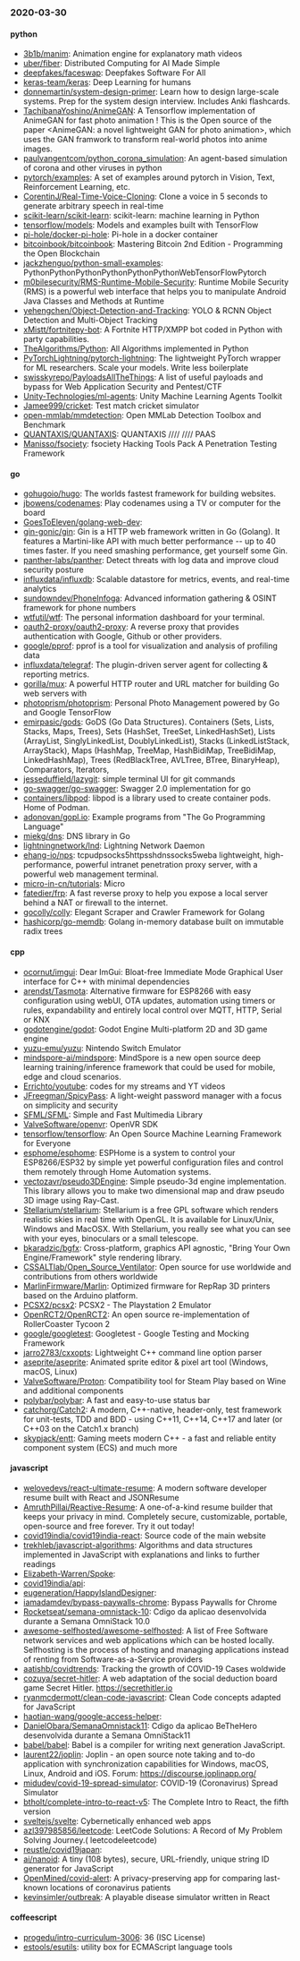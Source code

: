### 2020-03-30

#### python
* [3b1b/manim](https://github.com/3b1b/manim): Animation engine for explanatory math videos
* [uber/fiber](https://github.com/uber/fiber): Distributed Computing for AI Made Simple
* [deepfakes/faceswap](https://github.com/deepfakes/faceswap): Deepfakes Software For All
* [keras-team/keras](https://github.com/keras-team/keras): Deep Learning for humans
* [donnemartin/system-design-primer](https://github.com/donnemartin/system-design-primer): Learn how to design large-scale systems. Prep for the system design interview. Includes Anki flashcards.
* [TachibanaYoshino/AnimeGAN](https://github.com/TachibanaYoshino/AnimeGAN): A Tensorflow implementation of AnimeGAN for fast photo animation ! This is the Open source of the paper <AnimeGAN: a novel lightweight GAN for photo animation>, which uses the GAN framwork to transform real-world photos into anime images.
* [paulvangentcom/python_corona_simulation](https://github.com/paulvangentcom/python_corona_simulation): An agent-based simulation of corona and other viruses in python
* [pytorch/examples](https://github.com/pytorch/examples): A set of examples around pytorch in Vision, Text, Reinforcement Learning, etc.
* [CorentinJ/Real-Time-Voice-Cloning](https://github.com/CorentinJ/Real-Time-Voice-Cloning): Clone a voice in 5 seconds to generate arbitrary speech in real-time
* [scikit-learn/scikit-learn](https://github.com/scikit-learn/scikit-learn): scikit-learn: machine learning in Python
* [tensorflow/models](https://github.com/tensorflow/models): Models and examples built with TensorFlow
* [pi-hole/docker-pi-hole](https://github.com/pi-hole/docker-pi-hole): Pi-hole in a docker container
* [bitcoinbook/bitcoinbook](https://github.com/bitcoinbook/bitcoinbook): Mastering Bitcoin 2nd Edition - Programming the Open Blockchain
* [jackzhenguo/python-small-examples](https://github.com/jackzhenguo/python-small-examples): PythonPythonPythonPythonPythonPythonWebTensorFlowPytorch
* [m0bilesecurity/RMS-Runtime-Mobile-Security](https://github.com/m0bilesecurity/RMS-Runtime-Mobile-Security): Runtime Mobile Security (RMS) is a powerful web interface that helps you to manipulate Android Java Classes and Methods at Runtime
* [yehengchen/Object-Detection-and-Tracking](https://github.com/yehengchen/Object-Detection-and-Tracking): YOLO & RCNN Object Detection and Multi-Object Tracking
* [xMistt/fortnitepy-bot](https://github.com/xMistt/fortnitepy-bot): A Fortnite HTTP/XMPP bot coded in Python with party capabilities.
* [TheAlgorithms/Python](https://github.com/TheAlgorithms/Python): All Algorithms implemented in Python
* [PyTorchLightning/pytorch-lightning](https://github.com/PyTorchLightning/pytorch-lightning): The lightweight PyTorch wrapper for ML researchers. Scale your models. Write less boilerplate
* [swisskyrepo/PayloadsAllTheThings](https://github.com/swisskyrepo/PayloadsAllTheThings): A list of useful payloads and bypass for Web Application Security and Pentest/CTF
* [Unity-Technologies/ml-agents](https://github.com/Unity-Technologies/ml-agents): Unity Machine Learning Agents Toolkit
* [Jamee999/cricket](https://github.com/Jamee999/cricket): Test match cricket simulator
* [open-mmlab/mmdetection](https://github.com/open-mmlab/mmdetection): Open MMLab Detection Toolbox and Benchmark
* [QUANTAXIS/QUANTAXIS](https://github.com/QUANTAXIS/QUANTAXIS): QUANTAXIS   //// //// PAAS
* [Manisso/fsociety](https://github.com/Manisso/fsociety): fsociety Hacking Tools Pack  A Penetration Testing Framework

#### go
* [gohugoio/hugo](https://github.com/gohugoio/hugo): The worlds fastest framework for building websites.
* [jbowens/codenames](https://github.com/jbowens/codenames): Play codenames using a TV or computer for the board
* [GoesToEleven/golang-web-dev](https://github.com/GoesToEleven/golang-web-dev): 
* [gin-gonic/gin](https://github.com/gin-gonic/gin): Gin is a HTTP web framework written in Go (Golang). It features a Martini-like API with much better performance -- up to 40 times faster. If you need smashing performance, get yourself some Gin.
* [panther-labs/panther](https://github.com/panther-labs/panther): Detect threats with log data and improve cloud security posture
* [influxdata/influxdb](https://github.com/influxdata/influxdb): Scalable datastore for metrics, events, and real-time analytics
* [sundowndev/PhoneInfoga](https://github.com/sundowndev/PhoneInfoga): Advanced information gathering & OSINT framework for phone numbers
* [wtfutil/wtf](https://github.com/wtfutil/wtf): The personal information dashboard for your terminal.
* [oauth2-proxy/oauth2-proxy](https://github.com/oauth2-proxy/oauth2-proxy): A reverse proxy that provides authentication with Google, Github or other providers.
* [google/pprof](https://github.com/google/pprof): pprof is a tool for visualization and analysis of profiling data
* [influxdata/telegraf](https://github.com/influxdata/telegraf): The plugin-driven server agent for collecting & reporting metrics.
* [gorilla/mux](https://github.com/gorilla/mux): A powerful HTTP router and URL matcher for building Go web servers with 
* [photoprism/photoprism](https://github.com/photoprism/photoprism): Personal Photo Management powered by Go and Google TensorFlow
* [emirpasic/gods](https://github.com/emirpasic/gods): GoDS (Go Data Structures). Containers (Sets, Lists, Stacks, Maps, Trees), Sets (HashSet, TreeSet, LinkedHashSet), Lists (ArrayList, SinglyLinkedList, DoublyLinkedList), Stacks (LinkedListStack, ArrayStack), Maps (HashMap, TreeMap, HashBidiMap, TreeBidiMap, LinkedHashMap), Trees (RedBlackTree, AVLTree, BTree, BinaryHeap), Comparators, Iterators, 
* [jesseduffield/lazygit](https://github.com/jesseduffield/lazygit): simple terminal UI for git commands
* [go-swagger/go-swagger](https://github.com/go-swagger/go-swagger): Swagger 2.0 implementation for go
* [containers/libpod](https://github.com/containers/libpod): libpod is a library used to create container pods. Home of Podman.
* [adonovan/gopl.io](https://github.com/adonovan/gopl.io): Example programs from "The Go Programming Language"
* [miekg/dns](https://github.com/miekg/dns): DNS library in Go
* [lightningnetwork/lnd](https://github.com/lightningnetwork/lnd): Lightning Network Daemon 
* [ehang-io/nps](https://github.com/ehang-io/nps): tcpudpsocks5httpsshdnssocks5weba lightweight, high-performance, powerful intranet penetration proxy server, with a powerful web management terminal.
* [micro-in-cn/tutorials](https://github.com/micro-in-cn/tutorials): Micro 
* [fatedier/frp](https://github.com/fatedier/frp): A fast reverse proxy to help you expose a local server behind a NAT or firewall to the internet.
* [gocolly/colly](https://github.com/gocolly/colly): Elegant Scraper and Crawler Framework for Golang
* [hashicorp/go-memdb](https://github.com/hashicorp/go-memdb): Golang in-memory database built on immutable radix trees

#### cpp
* [ocornut/imgui](https://github.com/ocornut/imgui): Dear ImGui: Bloat-free Immediate Mode Graphical User interface for C++ with minimal dependencies
* [arendst/Tasmota](https://github.com/arendst/Tasmota): Alternative firmware for ESP8266 with easy configuration using webUI, OTA updates, automation using timers or rules, expandability and entirely local control over MQTT, HTTP, Serial or KNX
* [godotengine/godot](https://github.com/godotengine/godot): Godot Engine  Multi-platform 2D and 3D game engine
* [yuzu-emu/yuzu](https://github.com/yuzu-emu/yuzu): Nintendo Switch Emulator
* [mindspore-ai/mindspore](https://github.com/mindspore-ai/mindspore): MindSpore is a new open source deep learning training/inference framework that could be used for mobile, edge and cloud scenarios.
* [Errichto/youtube](https://github.com/Errichto/youtube): codes for my streams and YT videos
* [JFreegman/SpicyPass](https://github.com/JFreegman/SpicyPass): A light-weight password manager with a focus on simplicity and security
* [SFML/SFML](https://github.com/SFML/SFML): Simple and Fast Multimedia Library
* [ValveSoftware/openvr](https://github.com/ValveSoftware/openvr): OpenVR SDK
* [tensorflow/tensorflow](https://github.com/tensorflow/tensorflow): An Open Source Machine Learning Framework for Everyone
* [esphome/esphome](https://github.com/esphome/esphome): ESPHome is a system to control your ESP8266/ESP32 by simple yet powerful configuration files and control them remotely through Home Automation systems.
* [vectozavr/pseudo3DEngine](https://github.com/vectozavr/pseudo3DEngine): Simple pseudo-3d engine implementation. This library allows you to make two dimensional map and draw pseudo 3D image using Ray-Cast.
* [Stellarium/stellarium](https://github.com/Stellarium/stellarium): Stellarium is a free GPL software which renders realistic skies in real time with OpenGL. It is available for Linux/Unix, Windows and MacOSX. With Stellarium, you really see what you can see with your eyes, binoculars or a small telescope.
* [bkaradzic/bgfx](https://github.com/bkaradzic/bgfx): Cross-platform, graphics API agnostic, "Bring Your Own Engine/Framework" style rendering library.
* [CSSALTlab/Open_Source_Ventilator](https://github.com/CSSALTlab/Open_Source_Ventilator): Open source for use worldwide and contributions from others worldwide
* [MarlinFirmware/Marlin](https://github.com/MarlinFirmware/Marlin): Optimized firmware for RepRap 3D printers based on the Arduino platform.
* [PCSX2/pcsx2](https://github.com/PCSX2/pcsx2): PCSX2 - The Playstation 2 Emulator
* [OpenRCT2/OpenRCT2](https://github.com/OpenRCT2/OpenRCT2): An open source re-implementation of RollerCoaster Tycoon 2 
* [google/googletest](https://github.com/google/googletest): Googletest - Google Testing and Mocking Framework
* [jarro2783/cxxopts](https://github.com/jarro2783/cxxopts): Lightweight C++ command line option parser
* [aseprite/aseprite](https://github.com/aseprite/aseprite): Animated sprite editor & pixel art tool (Windows, macOS, Linux)
* [ValveSoftware/Proton](https://github.com/ValveSoftware/Proton): Compatibility tool for Steam Play based on Wine and additional components
* [polybar/polybar](https://github.com/polybar/polybar): A fast and easy-to-use status bar
* [catchorg/Catch2](https://github.com/catchorg/Catch2): A modern, C++-native, header-only, test framework for unit-tests, TDD and BDD - using C++11, C++14, C++17 and later (or C++03 on the Catch1.x branch)
* [skypjack/entt](https://github.com/skypjack/entt): Gaming meets modern C++ - a fast and reliable entity component system (ECS) and much more

#### javascript
* [welovedevs/react-ultimate-resume](https://github.com/welovedevs/react-ultimate-resume):   A modern software developer resume built with React and JSONResume
* [AmruthPillai/Reactive-Resume](https://github.com/AmruthPillai/Reactive-Resume): A one-of-a-kind resume builder that keeps your privacy in mind. Completely secure, customizable, portable, open-source and free forever. Try it out today!
* [covid19india/covid19india-react](https://github.com/covid19india/covid19india-react):  Source code of the main website
* [trekhleb/javascript-algorithms](https://github.com/trekhleb/javascript-algorithms):  Algorithms and data structures implemented in JavaScript with explanations and links to further readings
* [Elizabeth-Warren/Spoke](https://github.com/Elizabeth-Warren/Spoke): 
* [covid19india/api](https://github.com/covid19india/api): 
* [eugeneration/HappyIslandDesigner](https://github.com/eugeneration/HappyIslandDesigner): 
* [iamadamdev/bypass-paywalls-chrome](https://github.com/iamadamdev/bypass-paywalls-chrome): Bypass Paywalls for Chrome
* [Rocketseat/semana-omnistack-10](https://github.com/Rocketseat/semana-omnistack-10): Cdigo da aplicao desenvolvida durante a Semana OmniStack 10.0 
* [awesome-selfhosted/awesome-selfhosted](https://github.com/awesome-selfhosted/awesome-selfhosted): A list of Free Software network services and web applications which can be hosted locally. Selfhosting is the process of hosting and managing applications instead of renting from Software-as-a-Service providers
* [aatishb/covidtrends](https://github.com/aatishb/covidtrends): Tracking the growth of COVID-19 Cases woldwide
* [cozuya/secret-hitler](https://github.com/cozuya/secret-hitler): A web adaptation of the social deduction board game Secret Hitler. https://secrethitler.io
* [ryanmcdermott/clean-code-javascript](https://github.com/ryanmcdermott/clean-code-javascript):  Clean Code concepts adapted for JavaScript
* [haotian-wang/google-access-helper](https://github.com/haotian-wang/google-access-helper): 
* [DanielObara/SemanaOmnistack11](https://github.com/DanielObara/SemanaOmnistack11): Cdigo da aplicao BeTheHero desenvolvida durante a Semana OmniStack11 
* [babel/babel](https://github.com/babel/babel):  Babel is a compiler for writing next generation JavaScript.
* [laurent22/joplin](https://github.com/laurent22/joplin): Joplin - an open source note taking and to-do application with synchronization capabilities for Windows, macOS, Linux, Android and iOS. Forum: https://discourse.joplinapp.org/
* [midudev/covid-19-spread-simulator](https://github.com/midudev/covid-19-spread-simulator): COVID-19 (Coronavirus) Spread Simulator 
* [btholt/complete-intro-to-react-v5](https://github.com/btholt/complete-intro-to-react-v5): The Complete Intro to React, the fifth version
* [sveltejs/svelte](https://github.com/sveltejs/svelte): Cybernetically enhanced web apps
* [azl397985856/leetcode](https://github.com/azl397985856/leetcode): LeetCode Solutions: A Record of My Problem Solving Journey.( leetcodeleetcode)
* [reustle/covid19japan](https://github.com/reustle/covid19japan): 
* [ai/nanoid](https://github.com/ai/nanoid): A tiny (108 bytes), secure, URL-friendly, unique string ID generator for JavaScript
* [OpenMined/covid-alert](https://github.com/OpenMined/covid-alert): A privacy-preserving app for comparing last-known locations of coronavirus patients
* [kevinsimler/outbreak](https://github.com/kevinsimler/outbreak): A playable disease simulator written in React

#### coffeescript
* [progedu/intro-curriculum-3006](https://github.com/progedu/intro-curriculum-3006): 36 (ISC License)
* [estools/esutils](https://github.com/estools/esutils): utility box for ECMAScript language tools
